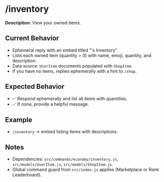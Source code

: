 # /inventory

**Description:** View your owned items.

## Current Behavior
- Ephemeral reply with an embed titled "<username>'s Inventory".
- Lists each owned item (quantity > 0) with name, emoji, quantity, and description.
- Data source: `UserItem` documents populated with `ShopItem`.
- If you have no items, replies ephemerally with a hint to `/shop`.

## Expected Behavior
- ✅ Respond ephemerally and list all items with quantities.
- ✅ If none, provide a helpful message.

## Example
- `/inventory` → embed listing items with descriptions.

## Notes
- Dependencies: `src/commands/economy/inventory.js`, `src/models/UserItem.js`, `src/models/ShopItem.js`.
- Global command guard from `src/index.js` applies (Marketplace or Rank Leaderboard).
